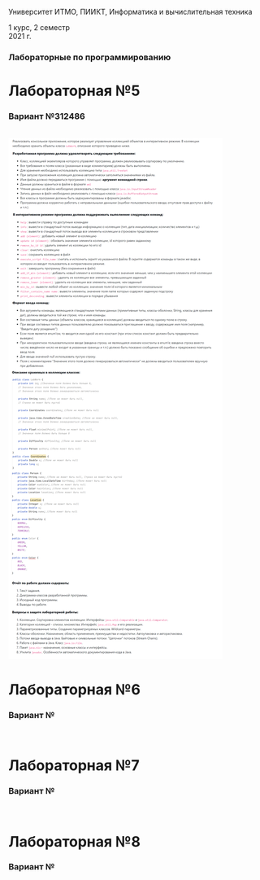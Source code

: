 Университет ИТМО, ПИИКТ, Информатика и вычислительная техника

1 курс, 2 семестр<br>
2021 г.
### Лабораторные по программированию

# Лабораторная №5
### Вариант №312486
<br>
<img src="lab5-problem.png">

# Лабораторная №6
### Вариант №
<br>

# Лабораторная №7
### Вариант №
<br>

# Лабораторная №8
### Вариант №
<br>
